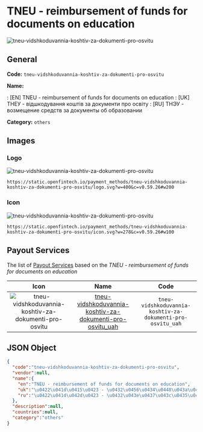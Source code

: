 
# TNEU - reimbursement of funds for documents on education 
![tneu-vidshkoduvannia-koshtiv-za-dokumenti-pro-osvitu](https://static.openfintech.io/payment_methods/tneu-vidshkoduvannia-koshtiv-za-dokumenti-pro-osvitu/logo.svg?w=400&c=v0.59.26#w200)  

## General 
**Code:** `tneu-vidshkoduvannia-koshtiv-za-dokumenti-pro-osvitu` 
 
**Name:** 
 
:	[EN] TNEU - reimbursement of funds for documents on education 
:	[UK] ТНЕУ - відшкодування коштів за документи про освіту 
:	[RU] ТНЭУ - возмещение средств за документы об образовании 
 
**Category:** `others` 
 

## Images 

### Logo 
![tneu-vidshkoduvannia-koshtiv-za-dokumenti-pro-osvitu](https://static.openfintech.io/payment_methods/tneu-vidshkoduvannia-koshtiv-za-dokumenti-pro-osvitu/logo.svg?w=400&c=v0.59.26#w200)  

```
https://static.openfintech.io/payment_methods/tneu-vidshkoduvannia-koshtiv-za-dokumenti-pro-osvitu/logo.svg?w=400&c=v0.59.26#w200
```  

### Icon 
![tneu-vidshkoduvannia-koshtiv-za-dokumenti-pro-osvitu](https://static.openfintech.io/payment_methods/tneu-vidshkoduvannia-koshtiv-za-dokumenti-pro-osvitu/icon.svg?w=278&c=v0.59.26#w100)  

```
https://static.openfintech.io/payment_methods/tneu-vidshkoduvannia-koshtiv-za-dokumenti-pro-osvitu/icon.svg?w=278&c=v0.59.26#w100
```  

## Payout Services 
 
The list of [Payout Services](/payout-services/) based on the _TNEU - reimbursement of funds for documents on education_ 

|Icon|Name|Code| 
|:---:|:---:|:---:| 
|![tneu-vidshkoduvannia-koshtiv-za-dokumenti-pro-osvitu](https://static.openfintech.io/payout_methods/tneu-vidshkoduvannia-koshtiv-za-dokumenti-pro-osvitu/icon.svg?w=278&c=v0.59.26#w40) |[tneu-vidshkoduvannia-koshtiv-za-dokumenti-pro-osvitu_uah](/payout-services/tneu-vidshkoduvannia-koshtiv-za-dokumenti-pro-osvitu_uah/)|`tneu-vidshkoduvannia-koshtiv-za-dokumenti-pro-osvitu_uah`| 
 

## JSON Object 

```json
{
  "code":"tneu-vidshkoduvannia-koshtiv-za-dokumenti-pro-osvitu",
  "vendor":null,
  "name":{
    "en":"TNEU - reimbursement of funds for documents on education",
    "uk":"\u0422\u041d\u0415\u0423 - \u0432\u0456\u0434\u0448\u043a\u043e\u0434\u0443\u0432\u0430\u043d\u043d\u044f \u043a\u043e\u0448\u0442\u0456\u0432 \u0437\u0430 \u0434\u043e\u043a\u0443\u043c\u0435\u043d\u0442\u0438 \u043f\u0440\u043e \u043e\u0441\u0432\u0456\u0442\u0443",
    "ru":"\u0422\u041d\u042d\u0423 - \u0432\u043e\u0437\u043c\u0435\u0449\u0435\u043d\u0438\u0435 \u0441\u0440\u0435\u0434\u0441\u0442\u0432 \u0437\u0430 \u0434\u043e\u043a\u0443\u043c\u0435\u043d\u0442\u044b \u043e\u0431 \u043e\u0431\u0440\u0430\u0437\u043e\u0432\u0430\u043d\u0438\u0438"
  },
  "description":null,
  "countries":null,
  "category":"others"
}
```  
